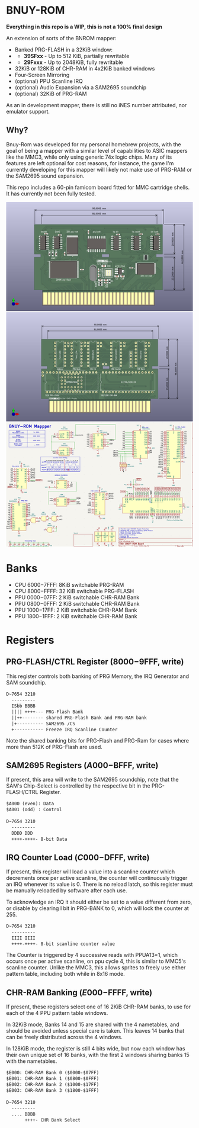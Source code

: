 # BNUY-ROM

**Everything in this repo is a WIP, this is not a 100% final design**

An extension of sorts of the BNROM mapper:

* Banked PRG-FLASH in a 32KiB window:
* * **39SFxx** - Up to 512 KiB, partially rewritable
* * **29Fxxx** - Up to 2048KiB, fully rewritable
* 32KiB or 128KiB of CHR-RAM in 4x2KiB banked windows
* Four-Screen Mirroring
* (optional) PPU Scanline IRQ
* (optional) Audio Expansion via a SAM2695 soundchip
* (optional) 32KiB of PRG-RAM

As an in development mapper, there is still no iNES number attributed, nor emulator support.

## Why?

Bnuy-Rom was developed for my personal homebrew projects, with the goal of being a mapper with a similar level of capabilities to ASIC mappers like the MMC3, while only using generic 74x logic chips. Many of its features are left optional for cost reasons, for instance, the game I'm currently developing for this mapper will likely not make use of PRG-RAM or the SAM2695 sound expansion.

This repo includes a 60-pin famicom board fitted for MMC cartridge shells. It has currently not been fully tested.

![](render.png)
![](render-tht.png)
![](schematic.png)

# Banks
* CPU $6000-$7FFF: 8KiB switchable PRG-RAM
* CPU $8000-$FFFF: 32 KiB switchable PRG-FLASH
* PPU $0000-$07FF: 2 KiB switchable CHR-RAM Bank
* PPU $0800-$0FFF: 2 KiB switchable CHR-RAM Bank
* PPU $1000-$17FF: 2 KiB switchable CHR-RAM Bank
* PPU $1800-$1FFF: 2 KiB switchable CHR-RAM Bank

# Registers

## PRG-FLASH/CTRL Register ($8000-$9FFF, write)

This register controls both banking of PRG Memory, the IRQ Generator and SAM soundchip.

```
D~7654 3210
  ---------
  ISbb BBBB
  |||| ++++--- PRG-Flash Bank
  ||++-------- shared PRG-Flash Bank and PRG-RAM bank
  |+---------- SAM2695 /CS
  +----------- Freeze IRQ Scanline Counter
```

Note the shared banking bits for PRG-Flash and PRG-Ram for cases where more than 512K of PRG-Flash are used. 

## SAM2695 Registers ($A000-$BFFF, write)

If present, this area will write to the SAM2695 soundchip, note that the SAM's Chip-Select is controlled by the respective bit in the PRG-FLASH/CTRL Register.

```
$A000 (even): Data
$A001 (odd) : Control

D~7654 3210
  ---------
  DDDD DDD
  ++++-++++- 8-bit Data
```
## IRQ Counter Load ($C000-$DFFF, write)
  
If present, this register will load a value into a scanline counter which decrements once per active scanline, the counter will continuously trigger an IRQ whenever its value is 0.
There is no reload latch, so this register must be manually reloaded by software after each use.

To acknowledge an IRQ it should either be set to a value different from zero, or disable by clearing I bit in PRG-BANK to 0, which will lock the counter at 255.

```
D~7654 3210
  ---------
  IIII IIII
  ++++-++++- 8-bit scanline counter value
```

The Counter is triggered by 4 successive reads with PPUA13=1, which occurs once per active scanline, on ppu cycle 4, this is similar to MMC5's scanline counter. Unlike the MMC3, this allows sprites to freely use either pattern table, including both while in 8x16 mode. 

## CHR-RAM Banking ($E000-$FFFF, write)

If present, these registers select one of 16 2KiB CHR-RAM banks, to use for each of the 4 PPU pattern table windows.

In 32KiB mode, Banks 14 and 15 are shared with the 4 nametables, and should be avoided unless special care is taken. This leaves 14 banks that can be freely distributed across the 4 windows.  

In 128KiB mode, the register is still 4 bits wide, but now each window has their own unique set of 16 banks, with the first 2 windows sharing banks 15 with the nametables.

```
$E000: CHR-RAM Bank 0 ($0000-$07FF)
$E001: CHR-RAM Bank 1 ($0800-$0FFF)
$E002: CHR-RAM Bank 2 ($1000-$17FF)
$E003: CHR-RAM Bank 3 ($1800-$1FFF)

D~7654 3210
  ---------
  .... BBBB
       ++++- CHR Bank Select
```
